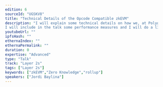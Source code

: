 ```yaml
---
edition: 6
sourceId: "UGSKV8"
title: "Technical Details of the Opcode Compatible zkEVM"
description: "I will explain some technical details on how we, at PolygonHermez, built the opcode compatible zkEVM. This will include some design details of specific pieces like the storage, the arithmetic state machine, the keccak circuit, among others.  I will also go thru some snippets of the zkASM code that emulates the Ethereum VM.  
I will include in the talk some performance measures and I will do a live demo of the testnet."
youtubeUrl: ""
ipfsHash: ""
ethernaIndex: ""
ethernaPermalink: ""
duration: 0
expertise: "Advanced"
type: "Talk"
track: "Layer 2s"
tags: ["Layer 2s"]
keywords: ["zkEVM","Zero Knowledge","rollup"]
speakers: ["Jordi Baylina"]
---
```

